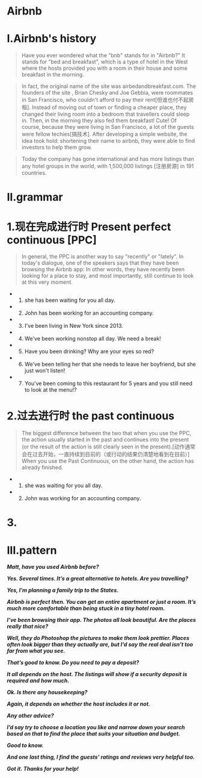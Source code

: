 # Airbnb
# I.Airbnb's history 
> Have you ever wondered what the "bnb" stands for in "Airbnb?" It stands for "bed and breakfast", which is a type of hotel in the West where the hosts provided you with a room in their house and some breakfast in the morning.

> In fact, the original name of the site was airbedandbreakfast.com. The founders of the site , Brian Chesky and Joe Gebbia, were roommates in San Francisco, who couldn't afford to pay their rent[但谁也付不起房租]. Instead of moving out of town or finding a cheaper place, they changed their living room into a bedroom that travellers could sleep in. Then, in the morning they also fed them breakfast! Cute! Of course, because they were living in San Francisco, a lot of the guests were fellow techies[搞技术]. After developing a simple website, the idea took hold: shortening their name to airbnb, they were able to find investors to help them grow.

> Today the company has gone international and has more listings than any hotel groups in the world, with 1,500,000 listings [注册房源] in 191 countries.

# II.grammar
# 1.现在完成进行时 Present perfect continuous [PPC]
> In general, the PPC is another way to say "recently" or "lately". In today's dialogue, one of the speakers says that they have been browsing the Airbnb app: In other words, they have recently been looking for a place to stay, and most importantly, still continue to look at this very moment.

- 1. she has been waiting for you all day.

- 2. John has been working for an accounting company.

- 3. I've been living in New York since 2013.

- 4. We've been working nonstop all day. We need a break!

- 5. Have you been drinking? Why are your eyes so red?

- 6. We've been telling her that she needs to leave her boyfriend, but she just won't listen!

- 7. You've been coming to this restaurant for 5 years and you still need to look at the menu!?

# 2.过去进行时 the past continuous 
> The biggest difference between the two that when you use the PPC, the action usually started in the past and continues into the present (or the result of the action is still clearly seen in the present).[动作通常会在过去开始，一直持续到目前的（或行动的结果仍清楚地看到在目前）] When you use the Past Continuous, on the other hand, the action has already finished.

- 1. she was waiting for you all day.

- 2. John was working for an accounting company.

# 3.

























# III.pattern
***Matt, have you used Airbnb before?***

***Yes. Several times. It’s a great alternative to hotels. Are you travelling?***

***Yes, I’m planning a family trip to the States.***

***Airbnb is perfect then. You can get an entire apartment or just a room. It’s much more comfortable than being stuck in a tiny hotel room.***

***I’ve been browsing their app. The photos all look beautiful. Are the places really that nice?***

***Well, they do Photoshop the pictures to make them look prettier. Places often look bigger than they actually are, but I'd say the real deal isn’t too far from what you see.***

***That’s good to know. Do you need to pay a deposit?***

***It all depends on the host. The listings will show if a security deposit is required and how much.***

***Ok. Is there any housekeeping?***

***Again, it depends on whether the host includes it or not.***

***Any other advice?***

***I’d say try to choose a location you like and narrow down your search based on that to find the place that suits your situation and budget.***

***Good to know.***

***And one last thing, I find the guests' ratings and reviews very helpful too.***

***Got it. Thanks for your help!***







